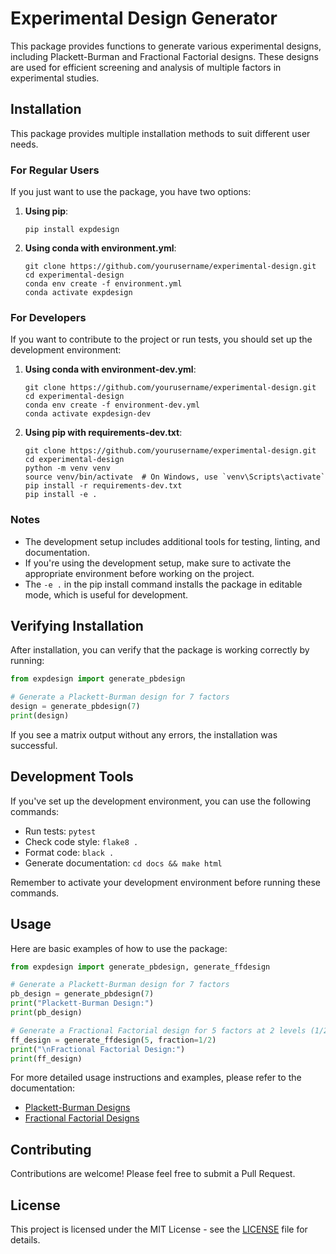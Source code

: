 # Experimental Design Generator
This package provides functions to generate various experimental designs, including Plackett-Burman and Fractional Factorial designs. These designs are used for efficient screening and analysis of multiple factors in experimental studies.

## Installation

This package provides multiple installation methods to suit different user needs.

### For Regular Users

If you just want to use the package, you have two options:

1. **Using pip**:
   ```
   pip install expdesign
   ```

2. **Using conda with environment.yml**:
   ```
   git clone https://github.com/yourusername/experimental-design.git
   cd experimental-design
   conda env create -f environment.yml
   conda activate expdesign
   ```

### For Developers

If you want to contribute to the project or run tests, you should set up the development environment:

1. **Using conda with environment-dev.yml**:
   ```
   git clone https://github.com/yourusername/experimental-design.git
   cd experimental-design
   conda env create -f environment-dev.yml
   conda activate expdesign-dev
   ```

2. **Using pip with requirements-dev.txt**:
   ```
   git clone https://github.com/yourusername/experimental-design.git
   cd experimental-design
   python -m venv venv
   source venv/bin/activate  # On Windows, use `venv\Scripts\activate`
   pip install -r requirements-dev.txt
   pip install -e .
   ```

### Notes

- The development setup includes additional tools for testing, linting, and documentation.
- If you're using the development setup, make sure to activate the appropriate environment before working on the project.
- The `-e .` in the pip install command installs the package in editable mode, which is useful for development.

## Verifying Installation

After installation, you can verify that the package is working correctly by running:

```python
from expdesign import generate_pbdesign

# Generate a Plackett-Burman design for 7 factors
design = generate_pbdesign(7)
print(design)
```

If you see a matrix output without any errors, the installation was successful.

## Development Tools

If you've set up the development environment, you can use the following commands:

- Run tests: `pytest`
- Check code style: `flake8 .`
- Format code: `black .`
- Generate documentation: `cd docs && make html`

Remember to activate your development environment before running these commands.

## Usage

Here are basic examples of how to use the package:

```python
from expdesign import generate_pbdesign, generate_ffdesign

# Generate a Plackett-Burman design for 7 factors
pb_design = generate_pbdesign(7)
print("Plackett-Burman Design:")
print(pb_design)

# Generate a Fractional Factorial design for 5 factors at 2 levels (1/2 fraction)
ff_design = generate_ffdesign(5, fraction=1/2)
print("\nFractional Factorial Design:")
print(ff_design)
```

For more detailed usage instructions and examples, please refer to the documentation:
- [Plackett-Burman Designs](docs/plackett_burman.md)
- [Fractional Factorial Designs](docs/fractional_factorial.md)

## Contributing

Contributions are welcome! Please feel free to submit a Pull Request.

## License

This project is licensed under the MIT License - see the [LICENSE](LICENSE) file for details.